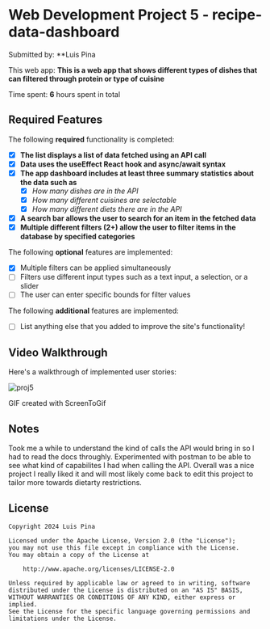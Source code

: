 # Web Development Project 5 - recipe-data-dashboard

Submitted by: **Luis Pina

This web app: **This is a web app that shows different types of dishes that can filtered through protein or type of cuisine**

Time spent: **6** hours spent in total

## Required Features

The following **required** functionality is completed:

- [x] **The list displays a list of data fetched using an API call**
- [x] **Data uses the useEffect React hook and async/await syntax**
- [x] **The app dashboard includes at least three summary statistics about the data such as**
  - [x] *How many dishes are in the API*
  - [x] *How many different cuisines are selectable*
  - [x] *How many different diets there are in the API* 
- [x] **A search bar allows the user to search for an item in the fetched data**
- [x] **Multiple different filters (2+) allow the user to filter items in the database by specified categories**

The following **optional** features are implemented:

- [x] Multiple filters can be applied simultaneously
- [ ] Filters use different input types such as a text input, a selection, or a slider
- [ ] The user can enter specific bounds for filter values

The following **additional** features are implemented:

* [ ] List anything else that you added to improve the site's functionality!

## Video Walkthrough

Here's a walkthrough of implemented user stories:

![proj5](https://github.com/ldpina/data-dashboard/blob/main/proj5.gif)

<!-- Replace this with whatever GIF tool you used! -->
GIF created with ScreenToGif  


## Notes

Took me a while to understand the kind of calls the API would bring in so I had to read the docs throughly. Experimented with postman to be able to see what kind of capabilites I had when calling the API. Overall was a nice project I really liked it and will most likely come back to edit this project to tailor more towards dietarty restrictions. 

## License

    Copyright 2024 Luis Pina

    Licensed under the Apache License, Version 2.0 (the "License");
    you may not use this file except in compliance with the License.
    You may obtain a copy of the License at

        http://www.apache.org/licenses/LICENSE-2.0

    Unless required by applicable law or agreed to in writing, software
    distributed under the License is distributed on an "AS IS" BASIS,
    WITHOUT WARRANTIES OR CONDITIONS OF ANY KIND, either express or implied.
    See the License for the specific language governing permissions and
    limitations under the License.
